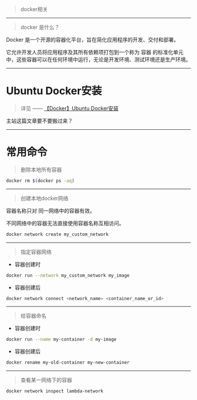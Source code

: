 > docker相关

---

> docker 是什么？

Docker 是一个开源的容器化平台，旨在简化应用程序的开发、交付和部署。

它允许开发人员将应用程序及其所有依赖项打包到一个称为 容器 的标准化单元中，这些容器可以在任何环境中运行，无论是开发环境、测试环境还是生产环境。

---

#
# Ubuntu Docker安装

> 详见 —— [【Docker】Ubuntu Docker安装](https://banshengua.top/archives/zuXP85JB)

主站这篇文章要不要搬过来？

---

# 常用命令

> 删除本地所有容器

```bash
docker rm $(docker ps -aq)
```

---

> 创建本地docker网络

容器名称只对 同一网络中的容器有效。

不同网络中的容器无法直接使用容器名称互相访问。

```bash
docker network create my_custom_network
```

---

> 指定容器网络

- 容器创建时

```bash
docker run --network my_custom_network my_image
```

- 容器创建后

```bash
docker network connect <network_name> <container_name_or_id>
```

---

> 给容器命名

- 容器创建时

```bash
docker run --name my-container -d my-image
```

- 容器创建后

```bash
docker rename my-old-container my-new-container
```

---

> 查看某一网络下的容器

```bash
docker network inspect lambda-network
```

